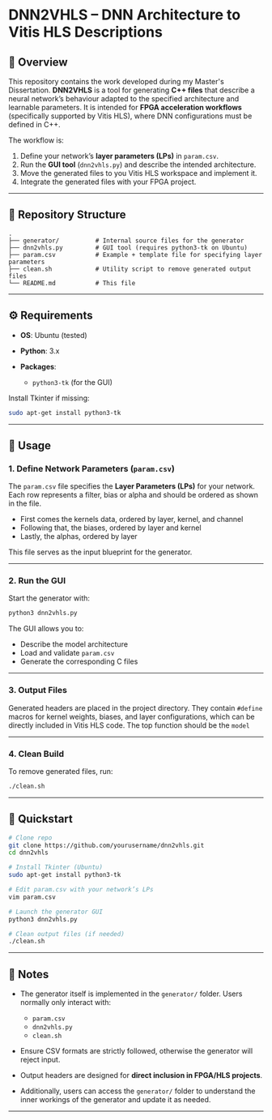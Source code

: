 # DNN2VHLS – DNN Architecture to Vitis HLS Descriptions

## 📖 Overview

This repository contains the work developed during my Master's Dissertation.
**DNN2VHLS** is a tool for generating **C++ files** that describe a neural network’s behaviour adapted to the specified architecture and learnable parameters.
It is intended for **FPGA acceleration workflows** (specifically supported by Vitis HLS), where DNN configurations must be defined in C++.

The workflow is:

1. Define your network’s **layer parameters (LPs)** in `param.csv`.
2. Run the **GUI tool** (`dnn2vhls.py`) and describe the intended architecture.
3. Move the generated files to you Vitis HLS workspace and implement it.
4. Integrate the generated files with your FPGA project.

---

## 📂 Repository Structure

```
.
├── generator/          # Internal source files for the generator
├── dnn2vhls.py         # GUI tool (requires python3-tk on Ubuntu)
├── param.csv           # Example + template file for specifying layer parameters
├── clean.sh            # Utility script to remove generated output files
└── README.md           # This file
```

---

## ⚙️ Requirements

* **OS**: Ubuntu (tested)
* **Python**: 3.x
* **Packages**:

  * `python3-tk` (for the GUI)

Install Tkinter if missing:

```bash
sudo apt-get install python3-tk
```

---

## 📝 Usage

### 1. Define Network Parameters (`param.csv`)

The `param.csv` file specifies the **Layer Parameters (LPs)** for your network.
Each row represents a filter, bias or alpha and should be ordered as shown in the file.

* First comes the kernels data, ordered by layer, kernel, and channel
* Following that, the biases, ordered by layer and kernel
* Lastly, the alphas, ordered by layer

This file serves as the input blueprint for the generator.

---

### 2. Run the GUI

Start the generator with:

```bash
python3 dnn2vhls.py
```

The GUI allows you to:

* Describe the model architecture
* Load and validate `param.csv`
* Generate the corresponding C files

---

### 3. Output Files

Generated headers are placed in the project directory.
They contain `#define` macros for kernel weights, biases, and layer configurations, which can be directly included in Vitis HLS code.
The top function should be the `model`

---

### 4. Clean Build

To remove generated files, run:

```bash
./clean.sh
```

---

## 🚀 Quickstart

```bash
# Clone repo
git clone https://github.com/yourusername/dnn2vhls.git
cd dnn2vhls

# Install Tkinter (Ubuntu)
sudo apt-get install python3-tk

# Edit param.csv with your network’s LPs
vim param.csv

# Launch the generator GUI
python3 dnn2vhls.py

# Clean output files (if needed)
./clean.sh
```

---

## 📌 Notes

* The generator itself is implemented in the `generator/` folder. Users normally only interact with:

  * `param.csv`
  * `dnn2vhls.py`
  * `clean.sh`
* Ensure CSV formats are strictly followed, otherwise the generator will reject input.
* Output headers are designed for **direct inclusion in FPGA/HLS projects**.
* Additionally, users can access the `generator/` folder to understand the inner workings of the generator and update it as needed.
---
